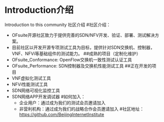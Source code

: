# Introduction介绍
Introduction to this community 社区介绍
#社区介绍：
- OFsuite开源社区致力于提供完善的SDN/NFV开发、验证、部署、测试解决方案。
- 目前社区以开发开源专项测试工具为目标，提供针对SDN交换机、控制器，VNF、NFVi等基础组件的测试能力。
##成熟的项目（定制化维护）
- OFsuite_Conformance: OpenFlow交换机一致性测试认证工具
- OFsuite_Performance: SDN控制器及交换机性能测试工具
##正在开发的项目
- VNF虚拟化测试工具
- NFVi性能测试工具
- SDN网络可视化监控工具
- SDN网络APP开发调试器
#如何加入：
	- 企业用户：通过成为我们的测试会员邀请加入
	- 非营利机构：通过成为我们的战略合作会员邀请加入
#社区地址：
https://github.com/BeijingInternetInstitute

